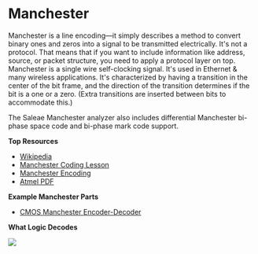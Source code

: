 # Manchester

Manchester is a line encoding—it simply describes a method to convert binary ones and zeros into a signal to be transmitted electrically. It's not a protocol. That means that if you want to include information like address, source, or packet structure, you need to apply a protocol layer on top. Manchester is a single wire self-clocking signal. It's used in Ethernet & many wireless applications. It's characterized by having a transition in the center of the bit frame, and the direction of the transition determines if the bit is a one or a zero. \(Extra transitions are inserted between bits to accommodate this.\)

The Saleae Manchester analyzer also includes differential Manchester bi-phase space code and bi-phase mark code support.

**Top Resources**

* [Wikipedia](http://en.wikipedia.org/wiki/Manchester_code)
* [Manchester Coding Lesson](http://www.mathcs.emory.edu/~cheung/Courses/455/Syllabus/2-physical/1-Others/Encoding.htm)
* [Manchester Encoding](http://www.erg.abdn.ac.uk/~gorry/eg3567/phy-pages/man.html)
* [Atmel PDF](http://www.nesweb.ch/downloads/doc9164.pdf)

**Example Manchester Parts**

* [CMOS Manchester Encoder-Decoder](http://www.intersil.com/en/products/timing-and-digital/microprocessors-and-peripherals/data-communications/HD-6409.html#0.html)

**What Logic Decodes**

[ ![](https://trello-attachments.s3.amazonaws.com/57215da0d6b19b4ab3609e8c/981x137/ce2d64cc35324aed076859d9bf6f1193/Manchester.png) ](https://trello-attachments.s3.amazonaws.com/57215da0d6b19b4ab3609e8c/981x137/ce2d64cc35324aed076859d9bf6f1193/Manchester.png)

